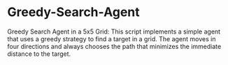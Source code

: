 # Greedy-Search-Agent
Greedy Search Agent in a 5x5 Grid: This script implements a simple agent that uses a greedy strategy to find a target in a grid. The agent moves in four directions and always chooses the path that minimizes the immediate distance to the target.
